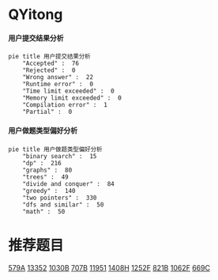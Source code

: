 # QYitong

<!-- tabs:start -->



#### **用户提交结果分析**

```mermaid
pie title 用户提交结果分析
    "Accepted" :  76
    "Rejected" :  0
    "Wrong answer" :  22
    "Runtime error" :  0
    "Time limit exceeded" :  0
    "Memory limit exceeded" :  0
    "Compilation error" :  1
    "Partial" :  0
```

#### **用户做题类型偏好分析**

```mermaid
pie title 用户做题类型偏好分析
    "binary search" :  15
    "dp" :  216
    "graphs" :  80
    "trees" :  49
    "divide and conquer" :  84
    "greedy" :  140
    "two pointers" :  330
    "dfs and similar" :  50
    "math" :  50
```



<!-- tabs:end -->
# 推荐题目
[579A](https://codeforces.com/contest/579/problem/A)
[13352](https://codeforces.com/contest/1335/problem/2)
[1030B](https://codeforces.com/contest/1030/problem/B)
[707B](https://codeforces.com/contest/707/problem/B)
[11951](https://codeforces.com/contest/1195/problem/1)
[1408H](https://codeforces.com/contest/1408/problem/H)
[1252F](https://codeforces.com/contest/1252/problem/F)
[821B](https://codeforces.com/contest/821/problem/B)
[1062F](https://codeforces.com/contest/1062/problem/F)
[669C](https://codeforces.com/contest/669/problem/C)

